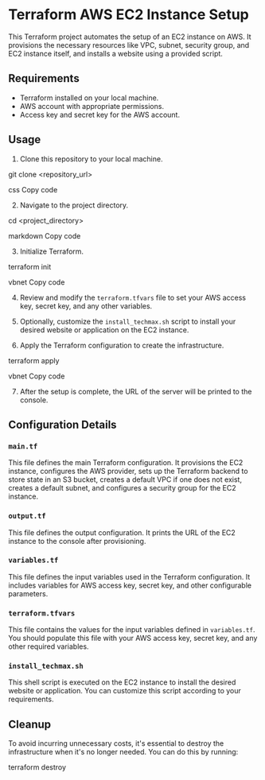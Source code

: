 # Terraform AWS EC2 Instance Setup

This Terraform project automates the setup of an EC2 instance on AWS. It provisions the necessary resources like VPC, subnet, security group, and EC2 instance itself, and installs a website using a provided script.

## Requirements

- Terraform installed on your local machine.
- AWS account with appropriate permissions.
- Access key and secret key for the AWS account.

## Usage

1. Clone this repository to your local machine.

git clone <repository_url>

css
Copy code

2. Navigate to the project directory.

cd <project_directory>

markdown
Copy code

3. Initialize Terraform.

terraform init

vbnet
Copy code

4. Review and modify the `terraform.tfvars` file to set your AWS access key, secret key, and any other variables.

5. Optionally, customize the `install_techmax.sh` script to install your desired website or application on the EC2 instance.

6. Apply the Terraform configuration to create the infrastructure.

terraform apply

vbnet
Copy code

7. After the setup is complete, the URL of the server will be printed to the console.

## Configuration Details

### `main.tf`

This file defines the main Terraform configuration. It provisions the EC2 instance, configures the AWS provider, sets up the Terraform backend to store state in an S3 bucket, creates a default VPC if one does not exist, creates a default subnet, and configures a security group for the EC2 instance.

### `output.tf`

This file defines the output configuration. It prints the URL of the EC2 instance to the console after provisioning.

### `variables.tf`

This file defines the input variables used in the Terraform configuration. It includes variables for AWS access key, secret key, and other configurable parameters.

### `terraform.tfvars`

This file contains the values for the input variables defined in `variables.tf`. You should populate this file with your AWS access key, secret key, and any other required variables.

### `install_techmax.sh`

This shell script is executed on the EC2 instance to install the desired website or application. You can customize this script according to your requirements.

## Cleanup

To avoid incurring unnecessary costs, it's essential to destroy the infrastructure when it's no longer needed. You can do this by running:

terraform destroy
